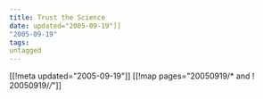 ```yaml
---
title: Trust the Science
date: updated="2005-09-19"]]
"2005-09-19"
tags:
untagged
---
```

[[!meta updated="2005-09-19"]]
[[!map pages="20050919/* and ! 20050919/*/*"]]
